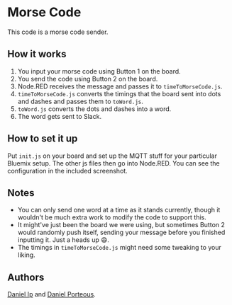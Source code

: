 # Morse Code
This code is a morse code sender.

## How it works
1. You input your morse code using Button 1 on the board.
2. You send the code using Button 2 on the board.
3. Node.RED receives the message and passes it to `timeToMorseCode.js`.
4. `timeToMorseCode.js` converts the timings that the board sent into dots and dashes and passes them to `toWord.js`.
5. `toWord.js` converts the dots and dashes into a word.
6. The word gets sent to Slack.

## How to set it up
Put `init.js` on your board and set up the MQTT stuff for your particular Bluemix setup. The other js files then go into Node.RED. You can see the configuration in the included screenshot.

## Notes
- You can only send one word at a time as it stands currently, though it wouldn't be much extra work to modify the code to support this.
- It might've just been the board we were using, but sometimes Button 2 would randomly push itself, sending your message before you finished inputting it. Just a heads up 😄.
- The timings in `timeToMorseCode.js` might need some tweaking to your liking.

## Authors
[Daniel Ip](https://github.com/ip4368) and [Daniel Porteous](https://github.com/banool).
